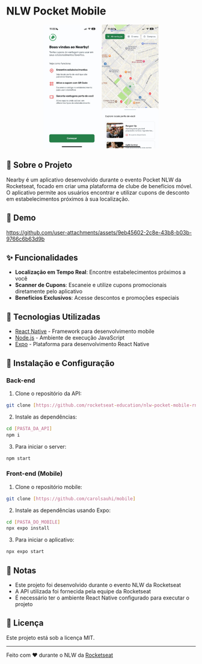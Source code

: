 # NLW Pocket Mobile

<p align="center">
  <img alt="Preview do projeto desenvolvido(Imagem 1)." src=".github/image_1.jpeg" width="30%">
  <img alt="Preview do projeto desenvolvido(Imagem 2)." src=".github/image_2.jpeg" width="30%">
</p>

## 📱 Sobre o Projeto

Nearby é um aplicativo desenvolvido durante o evento Pocket NLW da Rocketseat, focado em criar uma plataforma de clube de benefícios móvel. O aplicativo permite aos usuários encontrar e utilizar cupons de desconto em estabelecimentos próximos à sua localização.

## 📼 Demo

https://github.com/user-attachments/assets/9eb45602-2c8e-43b8-b03b-9766c6b63d9b

## ✨ Funcionalidades

- **Localização em Tempo Real**: Encontre estabelecimentos próximos a você
- **Scanner de Cupons**: Escaneie e utilize cupons promocionais diretamente pelo aplicativo
- **Benefícios Exclusivos**: Acesse descontos e promoções especiais

## 🚀 Tecnologias Utilizadas

- [React Native](https://reactnative.dev/) - Framework para desenvolvimento mobile
- [Node.js](https://nodejs.org/) - Ambiente de execução JavaScript
- [Expo](https://expo.dev/) - Plataforma para desenvolvimento React Native

## 🔧 Instalação e Configuração

### Back-end

1. Clone o repositório da API:
```bash
git clone [https://github.com/rocketseat-education/nlw-pocket-mobile-rn]
```

2. Instale as dependências:
```bash
cd [PASTA_DA_API]
npm i
```

3. Para iniciar o server:
```bash
npm start
```

### Front-end (Mobile)

1. Clone o repositório mobile:
```bash
git clone [https://github.com/carolsauhi/mobile]
```

2. Instale as dependências usando Expo:
```bash
cd [PASTA_DO_MOBILE]
npx expo install
```

3. Para iniciar o aplicativo:
```bash
npx expo start
```

## 📝 Notas

- Este projeto foi desenvolvido durante o evento NLW da Rocketseat
- A API utilizada foi fornecida pela equipe da Rocketseat
- É necessário ter o ambiente React Native configurado para executar o projeto

## 📄 Licença

Este projeto está sob a licença MIT.

---

Feito com ❤️ durante o NLW da [Rocketseat](https://rocketseat.com.br/)
